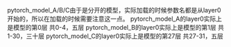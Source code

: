 pytorch_model_A/B/C由于是分开的模型，实际加载的时候参数名都是从layer0开始的，所以在加载的时候需要注意这一点。
pytorch_model_A的layer0实际上是模型的第0层   共0-4，五层
pytorch_model_B的layer0实际上是模型的第1层   共1-30，三十层
pytorch_model_C的layer0实际上是模型的第27层   共27-31，五层